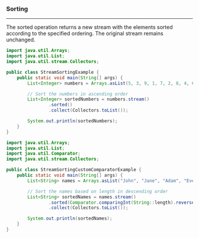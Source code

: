 ###   Sorting
----------------------------------------------
The sorted operation returns a new stream with the elements sorted according to the specified ordering. The original stream remains unchanged.

```java
import java.util.Arrays;
import java.util.List;
import java.util.stream.Collectors;

public class StreamSortingExample {
    public static void main(String[] args) {
        List<Integer> numbers = Arrays.asList(5, 3, 9, 1, 7, 2, 8, 4, 6);

        // Sort the numbers in ascending order
        List<Integer> sortedNumbers = numbers.stream()
                .sorted()
                .collect(Collectors.toList());

        System.out.println(sortedNumbers);
    }
}

```


```java
import java.util.Arrays;
import java.util.List;
import java.util.Comparator;
import java.util.stream.Collectors;

public class StreamSortingCustomComparatorExample {
    public static void main(String[] args) {
        List<String> names = Arrays.asList("John", "Jane", "Adam", "Eve");

        // Sort the names based on length in descending order
        List<String> sortedNames = names.stream()
                .sorted(Comparator.comparingInt(String::length).reversed())
                .collect(Collectors.toList());

        System.out.println(sortedNames);
    }
}

```  